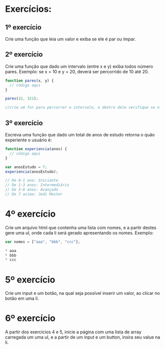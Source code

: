 # Exercícios: 

## 1º exercício

Crie uma função que leia um valor e exiba se ele é par ou ímpar.

<!-- se o resto (%) da divisão por 2 for = 0, então par, senão é ímpar -->


## 2º exercício

Crie uma função que dado um intervalo (entre x e y) exiba todos número pares.
Exemplo: se x = 10 e y = 20, deverá ser percorrido de 10 até 20.

```js
function pares(x, y) {
  // código aqui
}

pares(32, 321);

//crie um for para percorrer o intervalo, e dentro dele verifique se o número é par ou não, conforme exercício 1
```

## 3º exercício

Escreva uma função que dado um total de anos de estudo retorna o quão experiente o usuário é:

```js
function experiencia(anos) {
  // código aqui
}

var anosEstudo = 7;
experiencia(anosEstudo);

// De 0-1 ano: Iniciante
// De 1-3 anos: Intermediário
// De 3-6 anos: Avançado
// De 7 acima: Jedi Master
```

# 4º exercício

Crie um arquivo html que contenha uma lista com nomes, e a partir destes gere uma ul, onde cada li será gerado apresentando os nomes. Exemplo:

```js
var nomes = ["aaa", "bbb", "ccc"];

* aaa
* bbb
* ccc

```
<!-- 1. criar ul no body -->
<!-- 2. criar array com nomes -->
<!-- 3. criar li com valores do array (pode usar for in ou for of-->
<!-- 4. appendChild. -->

# 5º exercício

Crie um input e um botão, na qual seja possível inserir um valor, ao clicar no botão em uma li.


# 6º exercício

A partir dos exercícios 4 e 5, inicie a página com uma lista de array carregada um uma ul, e a partir de um input e um button, insira seu value na li.



